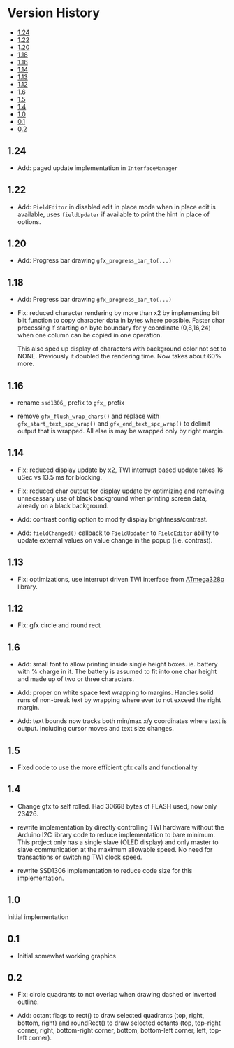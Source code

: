 # Version History

[TOC]: #

- [1.24](#124)
- [1.22](#122)
- [1.20](#120)
- [1.18](#118)
- [1.16](#116)
- [1.14](#114)
- [1.13](#113)
- [1.12](#112)
- [1.6](#16)
- [1.5](#15)
- [1.4](#14)
- [1.0](#10)
- [0.1](#01)
- [0.2](#02)


## 1.24

* Add: paged update implementation in `InterfaceManager`

## 1.22

* Add: `FieldEditor` in disabled edit in place mode when in place edit
  is available, uses `fieldUpdater` if available to print the hint in
  place of options.

## 1.20

* Add: Progress bar drawing `gfx_progress_bar_to(...)`

## 1.18

* Add: Progress bar drawing `gfx_progress_bar_to(...)`

* Fix: reduced character rendering by more than x2 by implementing bit
  blit function to copy character data in bytes where possible. Faster
  char processing if starting on byte boundary for y coordinate
  (0,8,16,24) when one column can be copied in one operation.

  This also sped up display of characters with background color not set
  to NONE. Previously it doubled the rendering time. Now takes about 60%
  more.

## 1.16

* rename `ssd1306_` prefix to `gfx_` prefix

* remove `gfx_flush_wrap_chars()` and replace with
  `gfx_start_text_spc_wrap()` and `gfx_end_text_spc_wrap()` to delimit
  output that is wrapped. All else is may be wrapped only by right
  margin.

## 1.14

* Fix: reduced display update by x2, TWI interrupt based update takes 16
  uSec vs 13.5 ms for blocking.

* Fix: reduced char output for display update by optimizing and removing
  unnecessary use of black background when printing screen data, already
  on a black background.

* Add: contrast config option to modify display brightness/contrast.

* Add: `fieldChanged()` callback to `FieldUpdater` to `FieldEditor`
  ability to update external values on value change in the popup (i.e.
  contrast).

## 1.13

* Fix: optimizations, use interrupt driven TWI interface from
  [ATmega328p](https://github.com/goessl/ATmega328P) library.

## 1.12

* Fix: gfx circle and round rect

## 1.6

* Add: small font to allow printing inside single height boxes. ie.
  battery with % charge in it. The battery is assumed to fit into one
  char height and made up of two or three characters.

* Add: proper on white space text wrapping to margins. Handles solid
  runs of non-break text by wrapping where ever to not exceed the right
  margin.

* Add: text bounds now tracks both min/max x/y coordinates where text is
  output. Including cursor moves and text size changes.


## 1.5

* Fixed code to use the more efficient gfx calls and functionality

## 1.4

* Change gfx to self rolled. Had 30668 bytes of FLASH used, now only
  23426\.

* rewrite implementation by directly controlling TWI hardware without
  the Arduino I2C library code to reduce implementation to bare minimum.
  This project only has a single slave (OLED display) and only master to
  slave communication at the maximum allowable speed. No need for
  transactions or switching TWI clock speed.

* rewrite SSD1306 implementation to reduce code size for this
  implementation.

## 1.0

Initial implementation


## 0.1

* Initial somewhat working graphics

## 0.2

* Fix: circle quadrants to not overlap when drawing dashed or inverted
  outline.

* Add: octant flags to rect() to draw selected quadrants (top, right,
  bottom, right) and roundRect() to draw selected octants (top,
  top-right corner, right, bottom-right corner, bottom, bottom-left
  corner, left, top-left corner).
